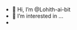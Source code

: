 - 👋 Hi, I’m @Lohith-ai-bit
- 👀 I’m interested in ...
-
<!---
Lohith-ai-bit/Lohith-ai-bit is a ✨ special ✨ repository because its `README.md` (this file) appears on your GitHub profile.
You can click the Preview link to take a look at your changes.
--->
